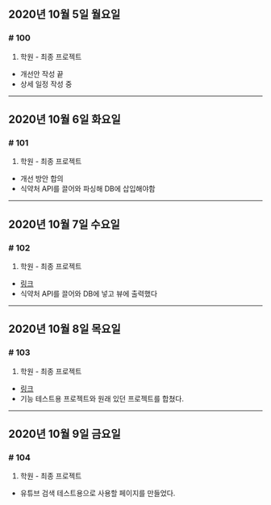 ## 2020년 10월 5일 월요일
### # 100
1. 학원 - 최종 프로젝트
- 개선안 작성 끝
- 상세 일정 작성 중
---
## 2020년 10월 6일 화요일
### # 101
1. 학원 - 최종 프로젝트
- 개선 방안 합의
- 식약처 API를 끌어와 파싱해 DB에 삽입해야함
---
## 2020년 10월 7일 수요일
### # 102
1. 학원 - 최종 프로젝트
- [링크](https://bitbucket.org/procyon0/ex/commits/23ec3c4c74167170bc85ffa423a7cbd20979ffad)
- 식약처 API를 끌어와 DB에 넣고 뷰에 출력했다
---
## 2020년 10월 8일 목요일
### # 103
1. 학원 - 최종 프로젝트
- [링크](https://bitbucket.org/procyon0/ex/commits/a6b92d19d8989fecf599608300ea4bb09a63f64b)
- 기능 테스트용 프로젝트와 원래 있던 프로젝트를 합쳤다.
---
## 2020년 10월 9일 금요일
### # 104
1. 학원 - 최종 프로젝트
- 유튜브 검색 테스트용으로 사용할 페이지를 만들었다.
